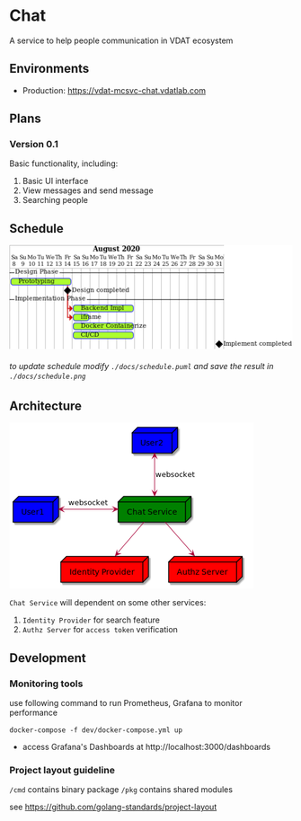 # Chat
A service to help people communication in VDAT ecosystem

## Environments
* Production: https://vdat-mcsvc-chat.vdatlab.com

## Plans
### Version 0.1
Basic functionality, including:
1. Basic UI interface
2. View messages and send message
3. Searching people

## Schedule
![](docs/schedule.png)

###### to update schedule modify `./docs/schedule.puml` and save the result in `./docs/schedule.png`

## Architecture
![](docs/architecture.png)

`Chat Service` will dependent on some other services:
1. `Identity Provider` for search feature
2. `Authz Server` for `access token` verification

## Development

### Monitoring tools
use following command to run Prometheus, Grafana to monitor performance
```shell script
docker-compose -f dev/docker-compose.yml up
```
* access Grafana's Dashboards at http://localhost:3000/dashboards

### Project layout guideline

`/cmd` contains binary package
`/pkg` contains shared modules

see https://github.com/golang-standards/project-layout
